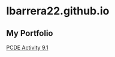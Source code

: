 # lbarrera22.github.io
## My Portfolio

<a href="http://lbarrera22.github.io/PCDE-Activity-9.1"> PCDE Activity 9.1 </a>
